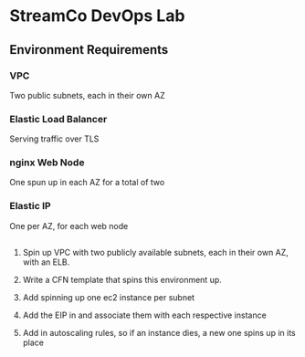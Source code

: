 # StreamCo DevOps Lab

## Environment Requirements

### VPC

Two public subnets, each in their own AZ

### Elastic Load Balancer

Serving traffic over TLS

### nginx Web Node

One spun up in each AZ for a total of two

### Elastic IP

One per AZ, for each web node

## 

1. Spin up VPC with two publicly available subnets, each in their own AZ, with an ELB.

2. Write a CFN template that spins this environment up.

3. Add spinning up one ec2 instance per subnet

4. Add the EIP in and associate them with each respective instance

5. Add in autoscaling rules, so if an instance dies, a new one spins up in its place

